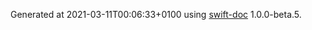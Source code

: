 Generated at 2021-03-11T00:06:33+0100 using [swift-doc](https://github.com/SwiftDocOrg/swift-doc) 1.0.0-beta.5.

